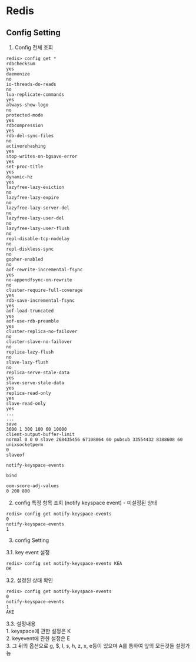 # Redis 

## Config Setting
1. Config 전체 조회
 ```
redis> config get *
rdbchecksum
yes
daemonize
no
io-threads-do-reads
no
lua-replicate-commands
yes
always-show-logo
no
protected-mode
yes
rdbcompression
yes
rdb-del-sync-files
no
activerehashing
yes
stop-writes-on-bgsave-error
yes
set-proc-title
yes
dynamic-hz
yes
lazyfree-lazy-eviction
no
lazyfree-lazy-expire
no
lazyfree-lazy-server-del
no
lazyfree-lazy-user-del
no
lazyfree-lazy-user-flush
no
repl-disable-tcp-nodelay
no
repl-diskless-sync
no
gopher-enabled
no
aof-rewrite-incremental-fsync
yes
no-appendfsync-on-rewrite
no
cluster-require-full-coverage
yes
rdb-save-incremental-fsync
yes
aof-load-truncated
yes
aof-use-rdb-preamble
yes
cluster-replica-no-failover
no
cluster-slave-no-failover
no
replica-lazy-flush
no
slave-lazy-flush
no
replica-serve-stale-data
yes
slave-serve-stale-data
yes
replica-read-only
yes
slave-read-only
yes
...
...
save
3600 1 300 100 60 10000
client-output-buffer-limit
normal 0 0 0 slave 268435456 67108864 60 pubsub 33554432 8388608 60
unixsocketperm
0
slaveof

notify-keyspace-events

bind

oom-score-adj-values
0 200 800
```
2. config 특정 항목 조회 (notify keyspace event) - 미설정된 상태
```
redis> config get notify-keyspace-events
0
notify-keyspace-events
1
```
3. config Setting

  3.1. key event 설정
```
redis> config set notify-keyspace-events KEA
OK
```
  3.2. 설정된 상태 확인
```
redis> config get notify-keyspace-events
0
notify-keyspace-events
1
AKE
```
  3.3. 설정내용<br>
    1. keyspace에 관한 설정은 K<br>
    2. keyevent에 관한 설정은 E<br>
    3. 그 뒤의 옵션으로 g, $, l, s, h, z, x, e등이 있으며 A를 통하여 앞의 모든것들 설정가능

